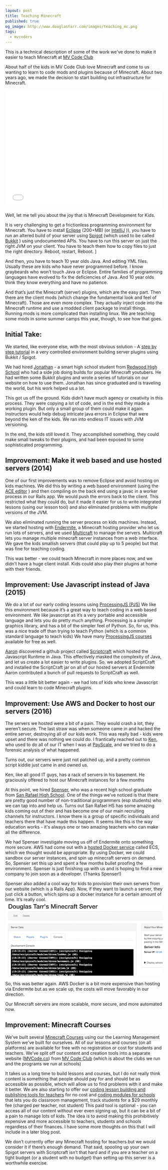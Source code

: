 ```yaml
---
layout: post
title: Teaching Minecraft
published: true
og_image: http://www.douglastarr.com/images/teaching_mc.png
tags:
  - mvcoders
---
```


This is a technical description of some of the work we've done to make it easier to teach Minecraft at [MV Code Club](https://www.mvcodeclub.com)

About half of the kids in MV Code Club love Minecraft and come to us wanting to learn to code mods and plugins because of Minecraft.  About two years ago, we made the decision to start building out infrastructure for Minecraft.

<iframe frameborder="0" style="border:none; border: 0; overflow: hidden; width:500px; height: 375px" src="/games/2dmc">
</iframe>

Well, let me tell you about the joy that is Minecraft Development for Kids.  


It is very challenging to get a frictionless programming environment for Minecraft.  You have to install [Eclipse](https://eclipse.org/downloads/) (200+MB) (or [IntelliJ](https://www.jetbrains.com/idea/) )), you have to run an altered build of your server using [Spigot](https://www.spigotmc.org/) (which used to be called [Bukkit](https://bukkit.org/) ) using undocumented APIs.  You have to run this server on just the right JVM on your client.   You have to teach them how to copy files to just the right directory.  Reboot, restart, Reboot.
]

And then, you have to teach 10 year olds Java.  And editing YML files.  Usually these are kids who have never programmed before.  I know graybeards who won’t touch Java or Eclipse.  Entire families of programming languages have evolved to fix the deficiencies of Java.    And 10 year olds think they know everything and have no patience.

And that’s just the Minecraft (server) plugins, which are the easy part.  Then there are the client mods (which change the fundamental look and feel of Minecraft).  Those are even more complex.  They actually inject code into the Minecraft runtime and use a modded client package to install things.  Running mods is more complicated than installing linux.  We are teaching some mods in some summer camps this year, though, to see how that goes.

## Initial Take: 
We started, like everyone else, with the most obvious solution - A [step by step tutorial](https://www.mvcode.co/lessons/how-to-make-a-minecraft-plugin) in a very controlled environment building server plugins using Bukkit / Spigot.

We had hired [Jonathan](https://www.mvcode.co/user/jce) - a smart high school student from [Redwood High School](http://www.tamdistrict.org/redwood) who had a side job doing builds for popular Minecraft youtubers.  He had written some Bukkit plugins and wrote a series of tutorials on our website on how to use them.   Jonathan has since graduated and is traveling the world, but his work helped us a lot.

This got us off the ground.  Kids didn’t have much agency or creativity in this process.  They were copying a lot of code, and in the end they made a working plugin.  But only a small group of them could make it again.  Instructors would help debug intricate java errors in Eclipse that were beyond the ken of the kids.  We ran into endless IT issues with JVM versioning.  

In the end, the kids still loved it.  They accomplished something, they could make small tweaks to their plugins, and had been exposed to some sophisticated programming.

## Improvement: Make it web based and use hosted servers (2014)
One of our first improvements was to remove Eclipse and avoid hosting on kids machines.  We did this by writing a web based environment (using the [ACE editor](https://ace.c9.io/#nav=about) ) and then compiling on the back end using a javac in a worker process in our Rails app.  We would push the errors back to the client.    This restricted what they could do, but it made it easier for us to write integrated lessons (using our lesson tool) and also eliminated problems with multiple versions of the JVM.  

We also eliminated running the server process on kids machines.  Instead, we started hosting with [Endermite](https://endermite.com/), a Minecraft hosting provider who let us run lots of servers, and we used [Multicraft](http://www.multicraft.org/) to manage the servers.  Multicraft lets you manage multiple minecraft server instances from a web interface.  We gave the kids smallish servers (that could play up to 5 people) but that was fine for teaching coding.

This was better - we could teach Minecraft in more places now, and we didn’t have a huge client install.  Kids could also play their plugins at home with their friends.

## Improvement:  Use Javascript instead of Java (2015)
We do a lot of our early coding lessons using [ProcessingJS (PJS)](http://processingjs.org/)   We like this environment because it’s a great way to teach coding in a web based environment.  We like javascript as it’s a very portable and accessible language and lets you do pretty much anything.  Processing is a simpler graphics library, and has a bit of the simpler feel of Python.  So, for us, this was a nice trade off than trying to teach Python (which is a common standard language to teach kids)  We have many [ProcessingJS courses](https://www.mvcode.co/platforms/javascript) available for free as well.

[Aaron](https://www.mvcode.co/user/aaron) discovered a github project called [Scriptcraft](http://scriptcraftjs.org/) which hosted the Javascript Runtime in Java.  This effectively masked the complexity of Java, and let us create a lot easier to write plugins.  So, we adopted ScriptCraft and installed the ScriptCraft jar on all of our hosted servers at Endermite   Aaron contributed a bunch of pull requests to ScriptCraft as well.

This was a little bit better again - we had lots of kids who knew Javascript and could learn to code Minecraft plugins.

## Improvement: Use AWS and Docker to host our servers (2016)
The servers we hosted were a bit of a pain. They would crash a lot, they weren’t secure.  The last straw was when someone came in and hacked the entire server, destroying all of our kids work.  This was really bad - kids were upset and there was nothing we could do.  I frantically reached out to [Ken](https://www.demaria.net/Ken_DeMaria/Welcome.html), who used to do all of our IT when I was at [PayScale](https://www.payscale.com), and we tried to do a forensic analysis of what happened.  

Turns out, our servers were just not patched up, and a pretty common script kiddie just came in and owned us.  

Ken, like all good IT guys, has a rack of servers in his basement.   He graciously offered to host our Minecraft instances for a few months 

At this point, we hired [Spenser](https://www.mvcode.co/user/spenserw25), who was a recent high school graduate from [San Rafael High School](http://sanrafael.srcs.org/).   One of the things we’ve noticed is that there are pretty good number of non-traditional programmers (esp students) who we can tap into and help us.   Turns out San Rafael HS has some amazing kids coming out of their and has become one of our main recruiting channels for instructors.   I know there is a group of specific individuals and teachers there that have made this happen.   It seems like this is the way education works - it's always one or two amazing teachers who can make all the difference.

We had Spenser investigate moving us off of Endermite onto something more secure.  AWS had come out with a [hosted Docker service](http://aws.amazon.com/documentation/ecs/) called ECS, which we thought would be appropriate.  By using Docker, we could sandbox our server instances, and spin up minecraft servers on demand.  So, Spenser set this up and spent a few months bullet proofing the environment.   Spenser is just finishing up with us and is hoping to find a new company  to join soon as a developer.  (Thanks Spenser!)

Spenser also added a cool way for kids to provision their own servers from our website (which is a Rails App).  Now, if they want to launch a server, they just click a button, which spins up a docker instance for a certain amount of time.  It’s really cool.
![Minecraft Console Interface](/images/mc_screenshot.png)

So, this was better again.  AWS Docker is a bit more expensive than hosting via Endermite but as we scale up, the costs will move favorably in our direction.  

Our Minecraft servers are more scalable, more secure, and more automated now.

## Improvement: Minecraft Courses
We’ve built several [Minecraft Courses](https://www.mvcode.co/platforms/minecraft) using our the Learning Management System we've built for ourselves.   All of our lessons and courses (on all platforms) are available for free with no registration or cost for students and teachers.    We’ve split off our content and creation tools into a separate website ([MVCode.co](https://www.mvcode.co)) from [MV Code Club](https://www.mvcodeclub.com) (which is about the clubs we run and the programs we run at schools)

It takes us a long time to build lessons and courses, but I do not really think content is something that people should pay for and should be as accessible as possible, which will allow us to find problems with it and make it better.   We are also starting to offer our [coding lesson building and publishing tools for teachers](https://www.mvcode.co) for no cost and [coding modules for schools](https://www.mvcode.co/teach) that lets you do classroom management, track students for a $29 monthly fee (charged per teacher, not student)  This paid tool is optional -  you can access all of our content without ever even signing up, but it can be a bit of a pain to manage lots of kids.  The idea is to avoid making this prohibitively expensive and more accessible to teachers, students and schools regardless of their finances.  I have some more thoughts on this that I will include in a later blog post.

We don’t currently offer any Minecraft hosting for teachers but we would consider it if there’s enough demand.  That said, spooling up your own Spigot servers with Scriptcraft isn’t that hard and if you are a teacher on a tight budget (or a student with no budget) than setting up this server is a worthwhile exercise.

